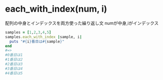 # each_with_index(num, i)
配列の中身とインデックスを両方使った繰り返し文
numが中身,iがインデックス

```ruby
samples = [1,2,3,4,5]
samples.each_with_index |sample, i|
  puts "#{i}番目は#{sample}"
end
#=> 
#0番目は1
#1番目は2
#2番目は3
#3番目は4
#4番目は5
```
